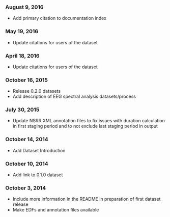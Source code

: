 ### August 9, 2016

- Add primary citation to documentation index

### May 19, 2016

- Update citations for users of the dataset

### April 18, 2016

- Update citations for users of the dataset

### October 16, 2015

- Release 0.2.0 datasets
- Add description of EEG spectral analysis datasets/process

### July 30, 2015

- Update NSRR XML annotation files to fix issues with duration calculation in first staging period and to not exclude last staging period in output

### October 14, 2014

- Add Dataset Introduction

### October 10, 2014

- Add link to 0.1.0 dataset

### October 3, 2014

- Include more information in the README in preparation of first dataset release
- Make EDFs and annotation files available
